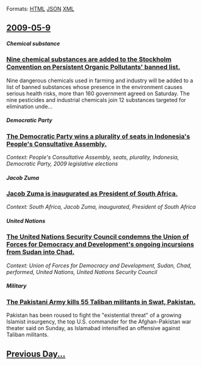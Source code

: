 
Formats: [HTML](2009/05/9/index.html)  [JSON](2009/05/9/index.json)  [XML](2009/05/9/index.xml)  

## [2009-05-9](/news/2009/05/9/index.md)

##### Chemical substance
### [ Nine chemical substances are added to the Stockholm Convention on Persistent Organic Pollutants' banned list. ](/news/2009/05/9/nine-chemical-substances-are-added-to-the-stockholm-convention-on-persistent-organic-pollutants-banned-list.md)
Nine dangerous chemicals used in farming and industry will be added to a list of banned substances whose presence in the environment causes serious health risks, more than 160 government agreed on Saturday. The nine pesticides and industrial chemicals join 12 substances targeted for elimination unde...

##### Democratic Party
### [ The Democratic Party wins a plurality of seats in Indonesia's People's Consultative Assembly. ](/news/2009/05/9/the-democratic-party-wins-a-plurality-of-seats-in-indonesia-s-people-s-consultative-assembly.md)
_Context: People's Consultative Assembly, seats, plurality, Indonesia, Democratic Party, 2009 legislative elections_

##### Jacob Zuma
### [ Jacob Zuma is inaugurated as President of South Africa. ](/news/2009/05/9/jacob-zuma-is-inaugurated-as-president-of-south-africa.md)
_Context: South Africa, Jacob Zuma, inaugurated, President of South Africa_

##### United Nations
### [ The United Nations Security Council condemns the Union of Forces for Democracy and Development's ongoing incursions from Sudan into Chad. ](/news/2009/05/9/the-united-nations-security-council-condemns-the-union-of-forces-for-democracy-and-development-s-ongoing-incursions-from-sudan-into-chad.md)
_Context: Union of Forces for Democracy and Development, Sudan, Chad, performed, United Nations, United Nations Security Council_

##### Military
### [ The Pakistani Army kills 55 Taliban militants in Swat, Pakistan. ](/news/2009/05/9/the-pakistani-army-kills-55-taliban-militants-in-swat-pakistan.md)
Pakistan has been roused to fight the &quot;existential threat&quot; of a growing Islamist insurgency, the top U.S. commander for the Afghan-Pakistan war theater said on Sunday, as Islamabad intensified an offensive against Taliban militants.

## [Previous Day...](/news/2009/05/8/index.md)

